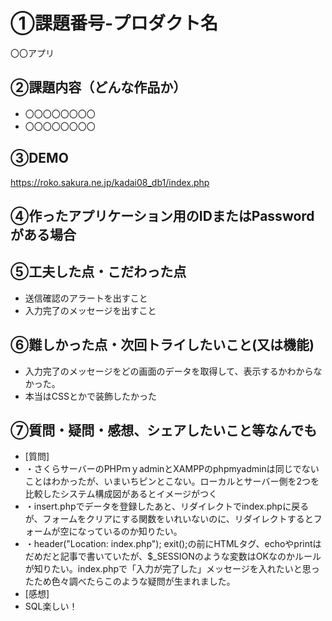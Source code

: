 # ①課題番号-プロダクト名

〇〇アプリ

## ②課題内容（どんな作品か）

- 〇〇〇〇〇〇〇〇
- 〇〇〇〇〇〇〇〇

## ③DEMO

https://roko.sakura.ne.jp/kadai08_db1/index.php

## ④作ったアプリケーション用のIDまたはPasswordがある場合


## ⑤工夫した点・こだわった点

- 送信確認のアラートを出すこと
- 入力完了のメッセージを出すこと
  

## ⑥難しかった点・次回トライしたいこと(又は機能)

- 入力完了のメッセージをどの画面のデータを取得して、表示するかわからなかった。
- 本当はCSSとかで装飾したかった
  

## ⑦質問・疑問・感想、シェアしたいこと等なんでも

- [質問]
- ・さくらサーバーのPHPｍｙadminとXAMPPのphpmyadminは同じでないことはわかったが、いまいちピンとこない。ローカルとサーバー側を2つを比較したシステム構成図があるとイメージがつく
- ・insert.phpでデータを登録したあと、リダイレクトでindex.phpに戻るが、フォームをクリアにする関数をいれいないのに、リダイレクトするとフォームが空になっているのか知りたい。
- ・header("Location: index.php"); exit();の前にHTMLタグ、echoやprintはだめだと記事で書いていたが、$_SESSIONのような変数はOKなのかルールが知りたい。index.phpで「入力が完了した」メッセージを入れたいと思ったため色々調べたらこのような疑問が生まれました。
- [感想]
- SQL楽しい！

